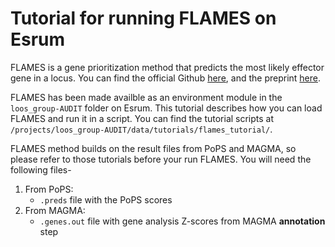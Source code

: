 # Tutorial for running FLAMES on Esrum

FLAMES is a gene prioritization method that predicts the most likely effector gene in a locus. You can find the official Github [here](https://github.com/Marijn-Schipper/FLAMES), and the preprint [here](https://www.medrxiv.org/content/10.1101/2023.12.23.23300360v2.full).

FLAMES has been made availble as an environment module in the `loos_group-AUDIT` folder on Esrum. This tutorial describes how you can load FLAMES and run it in a script. You can find the tutorial scripts at `/projects/loos_group-AUDIT/data/tutorials/flames_tutorial/`.

FLAMES method builds on the result files from PoPS and MAGMA, so please refer to those tutorials before your run FLAMES. You will need the following files-

1. From PoPS: 
    - `.preds` file with the PoPS scores
2. From MAGMA:
    - `.genes.out` file with gene analysis Z-scores from MAGMA **annotation** step
